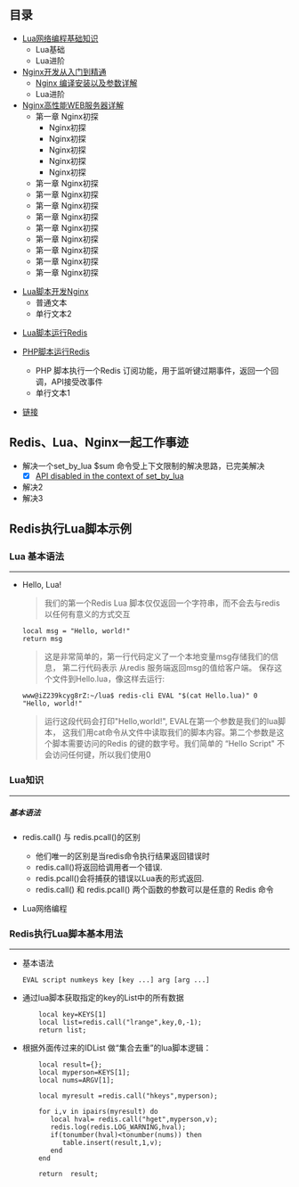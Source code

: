 
## <a name="index"/>目录
* [Lua网络编程基础知识](#title)
    * Lua基础
    * Lua进阶
* [Nginx开发从入门到精通](#line)
    * [Nginx 编译安装以及参数详解](https://github.com/Tinywan/Lua-Nginx-Redis/blob/master/Nginx/nginx-2-config.md)
    * Lua进阶    
* [Nginx高性能WEB服务器详解](#line)
    + 第一章   Nginx初探
        + Nginx初探
        + Nginx初探
        + Nginx初探
        + Nginx初探
        + Nginx初探
    * 第一章   Nginx初探
    * 第一章   Nginx初探
    * 第一章   Nginx初探
    * 第一章   Nginx初探
    * 第一章   Nginx初探
    * 第一章   Nginx初探
    * 第一章   Nginx初探
    * 第一章   Nginx初探
    * 第一章   Nginx初探       
+ [Lua脚本开发Nginx](#text)
    * 普通文本
    * 单行文本2
* [Lua脚本运行Redis](#line)

* [PHP脚本运行Redis](#line)
    * PHP 脚本执行一个Redis 订阅功能，用于监听键过期事件，返回一个回调，API接受改事件
    * 单行文本1

* [链接](#link) 

## Redis、Lua、Nginx一起工作事迹
* 解决一个set_by_lua $sum 命令受上下文限制的解决思路，已完美解决
    - [x] [API disabled in the context of set_by_lua](https://github.com/openresty/lua-nginx-module/issues/275)
* 解决2
* 解决3    

## Redis执行Lua脚本示例
### Lua 基本语法
---
*   Hello, Lua!

    > 我们的第一个Redis Lua 脚本仅仅返回一个字符串，而不会去与redis 以任何有意义的方式交互   

    ```
    local msg = "Hello, world!"
    return msg
    ```

    > 这是非常简单的，第一行代码定义了一个本地变量msg存储我们的信息， 第二行代码表示 从redis 服务端返回msg的值给客户端。 保存这个文件到Hello.lua，像这样去运行: 
    
    ```
    www@iZ239kcyg8rZ:~/lua$ redis-cli EVAL "$(cat Hello.lua)" 0
    "Hello, world!"
    ```

    > 运行这段代码会打印"Hello,world!", EVAL在第一个参数是我们的lua脚本， 这我们用cat命令从文件中读取我们的脚本内容。第二个参数是这个脚本需要访问的Redis 的键的数字号。我们简单的 “Hello Script" 不会访问任何键，所以我们使用0
    
### Lua知识
---
##### 基本语法
* redis.call() 与 redis.pcall()的区别

    * 他们唯一的区别是当redis命令执行结果返回错误时
    * redis.call()将返回给调用者一个错误.
    * redis.pcall()会将捕获的错误以Lua表的形式返回.
    *  redis.call() 和 redis.pcall() 两个函数的参数可以是任意的 Redis 命令

* Lua网络编程

### Redis执行Lua脚本基本用法
---
*  基本语法   
    ```
    EVAL script numkeys key [key ...] arg [arg ...]
    ```
*  通过lua脚本获取指定的key的List中的所有数据 
    
    ```
        local key=KEYS[1]
        local list=redis.call("lrange",key,0,-1);
        return list;
    ```
*  根据外面传过来的IDList 做“集合去重”的lua脚本逻辑：     
     ```
         local result={};
         local myperson=KEYS[1];
         local nums=ARGV[1];
         
         local myresult =redis.call("hkeys",myperson);
         
         for i,v in ipairs(myresult) do
            local hval= redis.call("hget",myperson,v);
            redis.log(redis.LOG_WARNING,hval);
            if(tonumber(hval)<tonumber(nums)) then
               table.insert(result,1,v);
            end
         end
         
         return  result;
     ```

    
